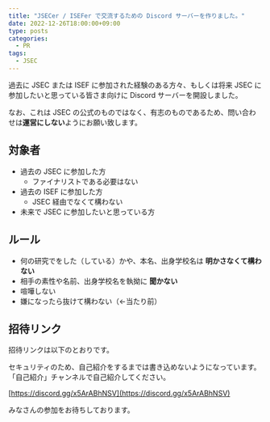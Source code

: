 ```yaml
---
title: "JSECer / ISEFer で交流するための Discord サーバーを作りました。"
date: 2022-12-26T18:00:00+09:00
type: posts
categories:
  - PR
tags:
  - JSEC
---
```


過去に JSEC または ISEF に参加された経験のある方々、もしくは将来 JSEC に参加したいと思っている皆さま向けに Discord サーバーを開設しました。

なお、これは JSEC の公式のものではなく、有志のものであるため、問い合わせは**運営にしない**ようにお願い致します。

## 対象者

- 過去の JSEC に参加した方
  - ファイナリストである必要はない
- 過去の ISEF に参加した方
  - JSEC 経由でなくて構わない
- 未来で JSEC に参加したいと思っている方

## ルール

- 何の研究でをした（している）かや、本名、出身学校名は **明かさなくて構わない**
- 相手の素性や名前、出身学校名を執拗に **聞かない**
- 喧嘩しない
- 嫌になったら抜けて構わない（←当たり前）

## 招待リンク

招待リンクは以下のとおりです。

セキュリティのため、自己紹介をするまでは書き込めないようになっています。「自己紹介」チャンネルで自己紹介してください。

[https://discord.gg/x5ArABhNSV](https://discord.gg/x5ArABhNSV)

みなさんの参加をお待ちしております。
